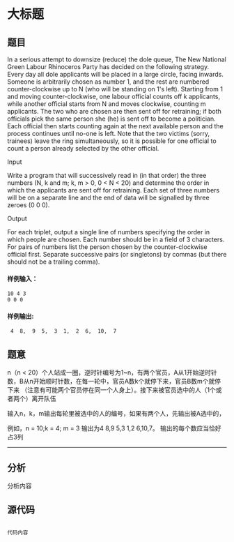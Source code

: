# 大标题

## 题目
In a serious attempt to downsize (reduce) the dole queue, The New National Green Labour Rhinoceros Party has decided on the following strategy. Every day all dole applicants will be placed in a large circle, facing inwards. Someone is arbitrarily chosen as number 1, and the rest are numbered counter-clockwise up to N (who will be standing on 1's left). Starting from 1 and moving counter-clockwise, one labour official counts off k applicants, while another official starts from N and moves clockwise, counting m applicants. The two who are chosen are then sent off for retraining; if both officials pick the same person she (he) is sent off to become a politician. Each official then starts counting again at the next available person and the process continues until no-one is left. Note that the two victims (sorry, trainees) leave the ring simultaneously, so it is possible for one official to count a person already selected by the other official.

Input

Write a program that will successively read in (in that order) the three numbers (N, k and m; k, m > 0, 0 < N < 20) and determine the order in which the applicants are sent off for retraining. Each set of three numbers will be on a separate line and the end of data will be signalled by three zeroes (0 0 0).

Output

For each triplet, output a single line of numbers specifying the order in which people are chosen. Each number should be in a field of 3 characters. For pairs of numbers list the person chosen by the counter-clockwise official first. Separate successive pairs (or singletons) by commas (but there should not be a trailing comma).



#### 样例输入：
```
10 4 3
0 0 0
```
#### 样例输出:
```
 4  8,  9  5,  3  1,  2  6,  10,  7
```

## 题意
n（n < 20）个人站成一圈，逆时针编号为1~n，有两个官员，A从1开始逆时针数，B从n开始顺时针数，在每一轮中，官员A数k个就停下来，官员B数m个就停下来
（注意有可能两个官员停在同一个人身上）。接下来被官员选中的人（1个或者两个）离开队伍

输入n，k，m输出每轮里被选中的人的编号，如果有两个人，先输出被A选中的，

例如，n = 10;k = 4; m = 3 输出为4 8,9 5,3 1,2 6,10,7。 输出的每个数应当恰好占3列

------

## 分析

分析内容

## 源代码

```cpp

代码内容

```
